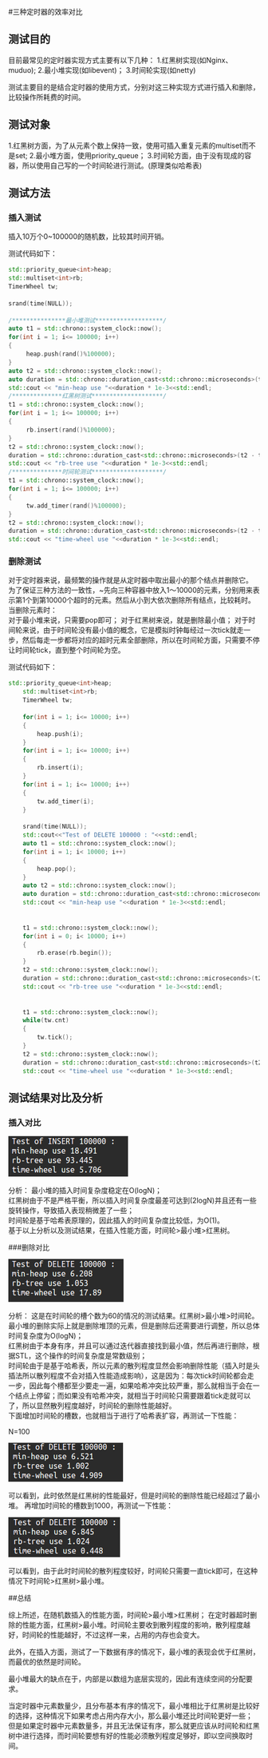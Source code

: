 #三种定时器的效率对比

## 测试目的
目前最常见的定时器实现方式主要有以下几种：
1.红黑树实现(如Nginx、muduo);
2.最小堆实现(如libevent)；
3.时间轮实现(如netty)

测试主要目的是结合定时器的使用方式，分别对这三种实现方式进行插入和删除，比较操作所耗费的时间。

## 测试对象  

1.红黑树方面，为了从元素个数上保持一致，使用可插入重复元素的multiset而不是set;
2.最小堆方面，使用priority_queue；
3.时间轮方面，由于没有现成的容器，所以使用自己写的一个时间轮进行测试。(原理类似哈希表)

## 测试方法

### 插入测试
   插入10万个0~100000的随机数，比较其时间开销。
   
   测试代码如下：
   ```cpp
std::priority_queue<int>heap;
std::multiset<int>rb;
TimerWheel tw;

srand(time(NULL));

/***************最小堆测试*******************/
auto t1 = std::chrono::system_clock::now();
for(int i = 1; i<= 100000; i++)
{
        heap.push(rand()%100000);
}
auto t2 = std::chrono::system_clock::now();
auto duration = std::chrono::duration_cast<std::chrono::microseconds>(t2 - t1).count();
std::cout << "min-heap use "<<duration * 1e-3<<std::endl;
/**************红黑树测试********************/
t1 = std::chrono::system_clock::now();
for(int i = 1; i<= 100000; i++)
{
        rb.insert(rand()%100000);
}
t2 = std::chrono::system_clock::now();
duration = std::chrono::duration_cast<std::chrono::microseconds>(t2 - t1).count();
std::cout << "rb-tree use "<<duration * 1e-3<<std::endl;
/**************时间轮测试********************/
t1 = std::chrono::system_clock::now();
for(int i = 1; i<= 100000; i++)
{
        tw.add_timer(rand()%100000);
}
t2 = std::chrono::system_clock::now();
duration = std::chrono::duration_cast<std::chrono::microseconds>(t2 - t1).count();
std::cout << "time-wheel use "<<duration * 1e-3<<std::endl;
```
### 删除测试

  
对于定时器来说，最频繁的操作就是从定时器中取出最小的那个结点并删除它。  
为了保证三种方法的一致性，~先向三种容器中放入1～10000的元素，分别用来表示第1个到第10000个超时的元素。然后从小到大依次删除所有结点，比较耗时。  
当删除元素时：  
对于最小堆来说，只需要pop即可；
对于红黑树来说，就是删除最小值；
对于时间轮来说，由于时间轮没有最小值的概念，它是模拟时钟每经过一次tick就走一步，然后每走一步都将对应的超时元素全部删除，所以在时间轮方面，只需要不停让时间轮tick，直到整个时间轮为空。

测试代码如下：
```cpp
std::priority_queue<int>heap;
    std::multiset<int>rb;
    TimerWheel tw;

    for(int i = 1; i<= 10000; i++)
    {
        heap.push(i);
    }
    for(int i = 1; i<= 10000; i++)
    {
        rb.insert(i);
    }
    for(int i = 1; i<= 10000; i++)
    {
        tw.add_timer(i);
    }

    srand(time(NULL));
    std::cout<<"Test of DELETE 100000 : "<<std::endl;
    auto t1 = std::chrono::system_clock::now();
    for(int i = 1; i< 10000; i++)
    {
        heap.pop();
    }
    auto t2 = std::chrono::system_clock::now();
    auto duration = std::chrono::duration_cast<std::chrono::microseconds>(t2 - t1).count();
    std::cout << "min-heap use "<<duration * 1e-3<<std::endl;


    t1 = std::chrono::system_clock::now();
    for(int i = 0; i< 10000; i++)
    {
        rb.erase(rb.begin());
    }
    t2 = std::chrono::system_clock::now();
    duration = std::chrono::duration_cast<std::chrono::microseconds>(t2 - t1).count();
    std::cout << "rb-tree use "<<duration * 1e-3<<std::endl;


    t1 = std::chrono::system_clock::now();
    while(tw.cnt)
    {
        tw.tick();
    }
    t2 = std::chrono::system_clock::now();
    duration = std::chrono::duration_cast<std::chrono::microseconds>(t2 - t1).count();
    std::cout << "time-wheel use "<<duration * 1e-3<<std::endl;
```

## 测试结果对比及分析


### 插入对比


![avatar](pic/insert.png)

分析：
最小堆的插入时间复杂度稳定在O(logN)；  
红黑树由于不是严格平衡，所以插入时间复杂度最差可达到(2logN)并且还有一些旋转操作，导致插入表现稍微差了一些；  
时间轮是基于哈希表原理的，因此插入的时间复杂度比较低，为O(1)。  
基于以上分析以及测试结果，在插入性能方面，时间轮>最小堆>红黑树。


###删除对比


![avatar](pic/delete60.png)

分析：
这是在时间轮的槽个数为60的情况的测试结果。红黑树>最小堆>时间轮。  
最小堆的删除实际上就是删除堆顶的元素，但是删除后还需要进行调整，所以总体时间复杂度为O(logN)；  
红黑树由于本身有序，并且可以通过迭代器直接找到最小值，然后再进行删除，根据STL，这个操作的时间复杂度是常数级别；  
时间轮由于是基于哈希表，所以元素的散列程度显然会影响删除性能（插入时是头插法所以散列程度不会对插入性能造成影响），这是因为：每次tick时间轮都会走一步，因此每个槽都至少要走一遍，如果哈希冲突比较严重，那么就相当于会在一个结点上停留；而如果没有哈希冲突，就相当于时间轮只需要跟着tick走就可以了，所以显然散列程度越好，时间轮的删除性能越好。  
下面增加时间轮的槽数，也就相当于进行了哈希表扩容，再测试一下性能：

N=100

![avatar](pic/delete100.png)

可以看到，此时依然是红黑树的性能最好，但是时间轮的删除性能已经超过了最小堆。
再增加时间轮的槽数到1000，再测试一下性能：

![avatar](pic/delete1000.png)

可以看到，由于此时时间轮的散列程度较好，时间轮只需要一直tick即可，在这种情况下时间轮>红黑树>最小堆。


##总结


综上所述，在随机数插入的性能方面，时间轮>最小堆>红黑树；
在定时器超时删除的性能方面，红黑树>最小堆。时间轮主要收到散列程度的影响，散列程度越好，时间轮的性能越好，不过这样一来，占用的内存也会变大。

此外，在插入方面，测试了一下数据有序的情况下，最小堆的表现会优于红黑树，而最优的依然是时间轮。

最小堆最大的缺点在于，内部是以数组为底层实现的，因此有连续空间的分配要求。

当定时器中元素数量少，且分布基本有序的情况下，最小堆相比于红黑树是比较好的选择，这种情况下如果考虑占用内存大小，那么最小堆还比时间轮更好一些；
但是如果定时器中元素数量多，并且无法保证有序，那么就更应该从时间轮和红黑树中进行选择，而时间轮要想有好的性能必须散列程度足够好，即以空间换取时间。

